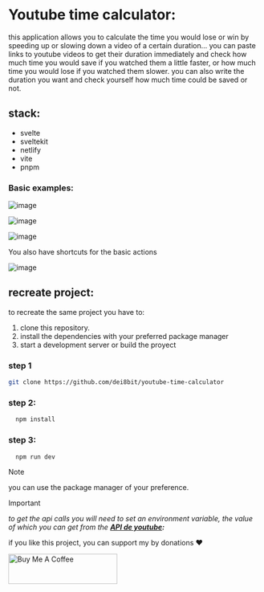 # Youtube time calculator:
this application allows you to calculate the time you would lose or win  by speeding up or slowing down a video of a certain duration...
you can paste links to youtube videos to get their duration immediately and check how much time you would save if you watched them a little faster, or how much time you would lose if you watched them slower.
you can also write the duration you want and check yourself how much time could be saved or not.

## stack:
+ svelte
+ sveltekit
+ netlify
+ vite
+ pnpm


###  Basic examples: 

![image](https://github.com/user-attachments/assets/23af753e-475e-416f-977f-a4810cdd3b67)


![image](https://github.com/user-attachments/assets/1483679a-af10-4940-99c2-eba148523f5b)


![image](https://github.com/user-attachments/assets/abdd2926-f95b-4124-b681-98021e61ccd1)


You also have shortcuts for the basic actions

![image](https://github.com/user-attachments/assets/ba41557f-2bc1-4dde-aca6-1dc37faed771)


## recreate project:


to recreate the same project you have to:
  1. clone this repository.
  2. install the dependencies with your preferred package manager
  3. start a development server or build the proyect

### step 1
```bash
git clone https://github.com/dei8bit/youtube-time-calculator
```

### step 2:
```bash
  npm install
```

### step 3:
```bash
  npm run dev
```

> [!NOTE]  
> you can use the package manager of your preference.


> [!IMPORTANT]  
> _to get the api calls you will need to set an environment variable, the value of which you can get from the **[API de youtube](https://developers.google.com/youtube/v3):**_







if you like this project, you can support my by donations ♥

<a href="https://www.buymeacoffee.com/dei8bit" target="_blank"><img src="https://cdn.buymeacoffee.com/buttons/v2/default-red.png" alt="Buy Me A Coffee" style="height: 60px !important;width: 217px !important;" class="svelte-1il7inf"></a>
